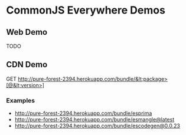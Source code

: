 CommonJS Everywhere Demos
=========================

## Web Demo

TODO

## CDN Demo

GET http://pure-forest-2394.herokuapp.com/bundle/&lt;package>[@&lt;version>]

### Examples

* http://pure-forest-2394.herokuapp.com/bundle/esprima
* http://pure-forest-2394.herokuapp.com/bundle/esmangle@latest
* http://pure-forest-2394.herokuapp.com/bundle/escodegen@0.0.23
